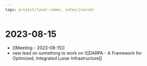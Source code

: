 ```yaml
---
tags: project/lunar-comms, notes/journal
---
```

# 2023-08-15
- [[Meeting - 2023-08-15]]
- new lead on something to work on ![[DARPA - A Framework for Optimized, Integrated Lunar Infrastructure]]